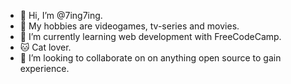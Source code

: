 - 👋 Hi, I’m @7ing7ing.
- 👀 My hobbies are videogames, tv-series and movies.
- 🌱 I’m currently learning web development with FreeCodeCamp.
- 🐱 Cat lover.
- 💞️ I’m looking to collaborate on on anything open source to gain experience.

<!---
7ing7ing/7ing7ing is a ✨ special ✨ repository because its `README.md` (this file) appears on your GitHub profile.
You can click the Preview link to take a look at your changes.
--->
